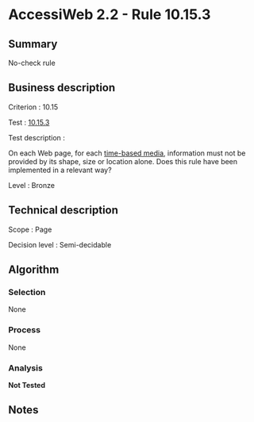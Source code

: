 # AccessiWeb 2.2 - Rule 10.15.3

## Summary

No-check rule

## Business description

Criterion : 10.15

Test : [10.15.3](http://www.accessiweb.org/index.php/accessiweb-22-english-version.html#test-10-15-3)

Test description :

 On each Web page, for each [time-based media](http://www.accessiweb.org/index.php/glossary-76.html#mMediaTemp), information must not be provided by its shape, size or location alone. Does this rule have been implemented in a relevant way? 

Level : Bronze 

## Technical description

Scope : Page

Decision level : Semi-decidable

## Algorithm

### Selection

None

### Process

None

### Analysis

**Not Tested**

## Notes

